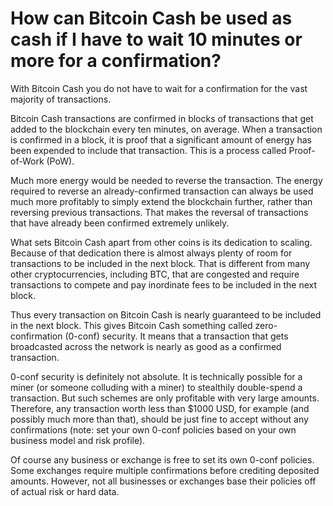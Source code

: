 # How can Bitcoin Cash be used as cash if I have to wait 10 minutes or more for a confirmation?

With Bitcoin Cash you do not have to wait for a confirmation for the vast majority of transactions. 

Bitcoin Cash transactions are confirmed in blocks of transactions that get added to the blockchain every ten minutes, on average. When a transaction is confirmed in a block, it is proof that a significant amount of energy has been expended to include that transaction. This is a process called Proof-of-Work (PoW). 

Much more energy would be needed to reverse the transaction. The energy required to reverse an already-confirmed transaction can always be used much more profitably to simply extend the blockchain further, rather than reversing previous transactions. That makes the reversal of transactions that have already been confirmed extremely unlikely. 

What sets Bitcoin Cash apart from other coins is its dedication to scaling. Because of that dedication there is almost always plenty of room for transactions to be included in the next block. That is different from many other cryptocurrencies, including BTC, that are congested and require transactions to compete and pay inordinate fees to be included in the next block. 

Thus every transaction on Bitcoin Cash is nearly guaranteed to be included in the next block. This gives Bitcoin Cash something called zero-confirmation (0-conf) security. It means that a transaction that gets broadcasted across the network is nearly as good as a confirmed transaction. 

0-conf security is definitely not absolute. It is technically possible for a miner (or someone colluding with a miner) to stealthily double-spend a transaction. But such schemes are only profitable with very large amounts. Therefore, any transaction worth less than $1000 USD, for example (and possibly much more than that), should be just fine to accept without any confirmations (note: set your own 0-conf policies based on your own business model and risk profile).

Of course any business or exchange is free to set its own 0-conf policies. Some exchanges require multiple confirmations before crediting deposited amounts. However, not all businesses or exchanges base their policies off of actual risk or hard data.
